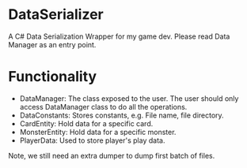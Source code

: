 # DataSerializer
A C# Data Serialization Wrapper for my game dev. Please read Data Manager as an entry point.

# Functionality
- DataManager: The class exposed to the user. The user should only access DataManager class to do all the operations.
- DataConstants: Stores constants, e.g. File name, file directory.
- CardEntity: Hold data for a specific card.
- MonsterEntity: Hold data for a specific monster.
- PlayerData: Used to store player's play data.

Note, we still need an extra dumper to dump first batch of files.